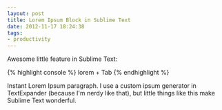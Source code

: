 ```yaml
---
layout: post
title: Lorem Ipsum Block in Sublime Text
date: 2012-11-17 18:24:38
tags:
- productivity
---
```

Awesome little feature in Sublime Text:

{% highlight console %}
lorem + Tab
{% endhighlight %}

Instant Lorem Ipsum paragraph. I use a custom ipsum generator in TextExpander (because I'm nerdy like that), but little things like this make Sublime Text wonderful.